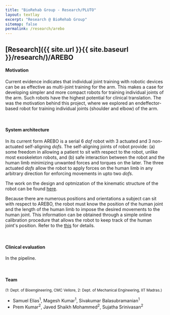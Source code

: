 ```yaml
---
title: "BioRehab Group - Research/PLUTO"
layout: textlay
excerpt: "Research @ BioRehab Group"
sitemap: false
permalink: /research/arebo
---
```


## [Research]({{ site.url }}{{ site.baseurl }}/research/)/AREBO


#### Motivation
Current evidence indicates that individual joint training with robotic devices can be as effective as multi-joint training for the arm. This makes a case for developing simpler and more compact robots for training individual joints of the arm. Such robots have the highest potential for clinical translation. The was the motivation behind this project, where we explored an endeffector-based robot for training individual joints (shoulder and elbow) of the arm. 

<!-- <div markdown="0" id="carousel" class="carousel slide" data-ride="carousel" data-interval="2500" data-pause="hover" >

    <ol class="carousel-indicators">
        <li data-target="#carousel" data-slide-to="0" class="active"></li>
        <li data-target="#carousel" data-slide-to="1"></li>
        <li data-target="#carousel" data-slide-to="2"></li>
        <li data-target="#carousel" data-slide-to="3"></li>
        <li data-target="#carousel" data-slide-to="4"></li>
        <li data-target="#carousel" data-slide-to="5"></li>
        <li data-target="#carousel" data-slide-to="6"></li>
    </ol>

    <div class="carousel-inner" markdown="0">
        <div class="item active">
            <img src="{{ site.url }}{{ site.baseurl }}/images/pluto/pluto-icon.png" alt="Slide 1" />
        </div>
        <div class="item">
            <img src="{{ site.url }}{{ site.baseurl }}/images/pluto/pluto-icon.png" alt="Slide 2" />
        </div>
        <div class="item">
            <img src="{{ site.url }}{{ site.baseurl }}/images/pluto/pluto-icon.png" alt="Slide 3" />
        </div>
        <div class="item">
            <img src="{{ site.url }}{{ site.baseurl }}/images/pluto/pluto-icon.png" alt="Slide 4" />
        </div>
        <div class="item">
            <img src="{{ site.url }}{{ site.baseurl }}/images/pluto/pluto-icon.png" alt="Slide 5" />
        </div>
        <div class="item">
            <img src="{{ site.url }}{{ site.baseurl }}/images/pluto/pluto-icon.png" alt="Slide 6" />
        </div>       
         <div class="item">
            <img src="{{ site.url }}{{ site.baseurl }}/images/pluto/pluto-icon.png" alt="Slide 7" />
        </div>
    </div>
  <a class="left carousel-control" href="#carousel" role="button" data-slide="prev">
    <span class="glyphicon glyphicon-chevron-left" aria-hidden="true"></span>
    <span class="sr-only">Previous</span>
  </a>
  <a class="right carousel-control" href="#carousel" role="button" data-slide="next">
    <span class="glyphicon glyphicon-chevron-right" aria-hidden="true"></span>
    <span class="sr-only">Next</span>
  </a>
</div>  -->

<br />

#### System architecture
In its current form AREBO is a serial 6 _dof_ robot with 3 actuated and 3 non-actuated self-aligning _dofs_. The self-aligning joints of robot provide: (a) some freedom in allowing a patient to sit with respect to the robot, unlike most exoskeleton robots, and (b) safe interaction between the robot and the human limb minimizing unwanted forces and torques on the later. The three actuated _dofs_ allow the robot to apply forces on the human limb in any arbitrary direction for enforcing movements in upto two _dofs_. 

The work on the design and optmization of the kinematic structure of the robot can be found [here](https://www.biorxiv.org/content/10.1101/2020.07.09.195073v1). 

Because there are numerous positions and orientations a subject can sit with respect to AREBO, the robot must know the position of the human joint and the length of the human limb to impose the desired movements to the human joint. This information can be obtained through a simple online calibration procedure that allows the robot to keep track of the human joint's position. Refer to the [this](https://www.biorxiv.org/content/10.1101/2020.07.09.195073v1) for details.  

<br />

#### Clinical evaluation
In the pipeline.

<br />

#### Team
<sup>(1: Dept. of Bioengineering, CMC Vellore, 2: Dept. of Mechanical Engineering, IIT Madras.)</sup>
  - Samuel Elias<sup>1</sup>, Magesh Kumar<sup>1</sup>, Sivakumar Balasubramanian<sup>1</sup>
  - Prem Kumar<sup>2</sup>, Javed Shaikh Mohammed<sup>2</sup>, Sujatha Srinivasan<sup>2</sup> 
